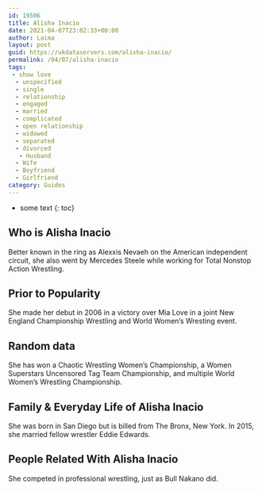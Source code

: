 ```yaml
---
id: 19506
title: Alisha Inacio
date: 2021-04-07T23:02:33+00:00
author: Laima
layout: post
guid: https://ukdataservers.com/alisha-inacio/
permalink: /04/07/alisha-inacio
tags:
 - show love
  - unspecified
  - single
  - relationship
  - engaged
  - married
  - complicated
  - open relationship
  - widowed
  - separated
  - divorced
   - Husband
  - Wife
  - Boyfriend
  - Girlfriend
category: Guides
---
```


* some text
{: toc}


## Who is Alisha Inacio
                  
                  
                  
Better known in the ring as Alexxis Nevaeh on the American independent circuit, she also went by Mercedes Steele while working for Total Nonstop Action Wrestling. 
                  
              
            
              
            
                
                
                
## Prior to Popularity
                  
                  
                  
She made her debut in 2006 in a victory over Mia Love in a joint New England Championship Wrestling and World Women&#8217;s Wresting event. 
                  
              
            
              
            
                
                
                
## Random data
                  
                  
                  
She has won a Chaotic Wrestling Women&#8217;s Championship, a Women Superstars Uncensored Tag Team Championship, and multiple World Women&#8217;s Wrestling Championship.
                  
              
            
              
            
                
                
                
## Family & Everyday Life of Alisha Inacio
                  
                  
                  
She was born in San Diego but is billed from The Bronx, New York. In 2015, she married fellow wrestler Eddie Edwards.
                  
              
            
              
            
                
                
                
## People Related With Alisha Inacio
                  
                  
                  
She competed in professional wrestling, just as Bull Nakano did.
                  
              
            
              
            
                
              
            
              
              
            
            
              
            
          
          
          